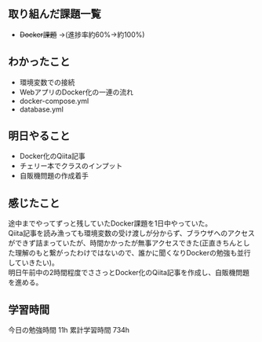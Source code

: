 ## 取り組んだ課題一覧 
- ~~Docker課題~~
→(進捗率約60%→約100%)

## わかったこと
- 環境変数での接続
- WebアプリのDocker化の一連の流れ
- docker-compose.yml
- database.yml

## 明日やること
- Docker化のQiita記事
- チェリー本でクラスのインプット
- 自販機問題の作成着手

## 感じたこと
途中までやってずっと残していたDocker課題を1日中やっていた。<br>
Qiita記事を読み漁っても環境変数の受け渡しが分からず、ブラウザへのアクセスができず詰まっていたが、時間かかったが無事アクセスできた(正直きちんとした理解のもと繋がったわけではないので、誰かに聞くなりDockerの勉強も並行していきたい)。<br>
明日午前中の2時間程度でささっとDocker化のQiita記事を作成し、自販機問題を進める。

## 学習時間
今日の勉強時間 11h
累計学習時間 734h